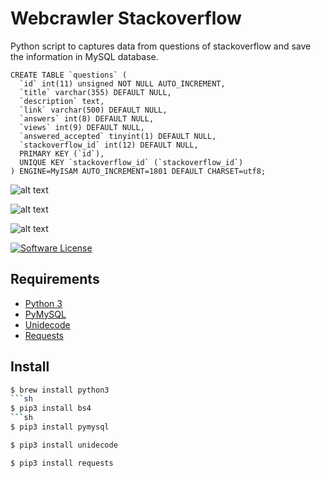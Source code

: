 # Webcrawler Stackoverflow
Python script to captures data from questions of stackoverflow and save the information in MySQL database. 

```mysql
CREATE TABLE `questions` (
  `id` int(11) unsigned NOT NULL AUTO_INCREMENT,
  `title` varchar(355) DEFAULT NULL,
  `description` text,
  `link` varchar(500) DEFAULT NULL,
  `answers` int(8) DEFAULT NULL,
  `views` int(9) DEFAULT NULL,
  `answered_accepted` tinyint(1) DEFAULT NULL,
  `stackoverflow_id` int(12) DEFAULT NULL,
  PRIMARY KEY (`id`),
  UNIQUE KEY `stackoverflow_id` (`stackoverflow_id`)
) ENGINE=MyISAM AUTO_INCREMENT=1801 DEFAULT CHARSET=utf8;
```

![alt text](https://raw.githubusercontent.com/cristianodpp/webcrawler-stackoverflow/master/234234242.png)

![alt text](https://raw.githubusercontent.com/cristianodpp/webcrawler-stackoverflow/master/918238372.png)

![alt text](https://github.com/cristianodpp/webcrawler-stackoverflow/blob/master/database_example.png)

[![Software License](https://img.shields.io/badge/license-MIT-brightgreen.svg?style=flat-square)](LICENSE.md)

## Requirements
- [Python 3](https://www.python.org/downloads/)
- [PyMySQL](https://pypi.org/project/PyMySQL/)
- [Unidecode](https://pypi.org/project/Unidecode/)
- [Requests](https://pypi.org/project/requests/)

## Install
```sh
$ brew install python3
```sh
$ pip3 install bs4
```sh
$ pip3 install pymysql
```
```sh
$ pip3 install unidecode
```
```sh
$ pip3 install requests
```

